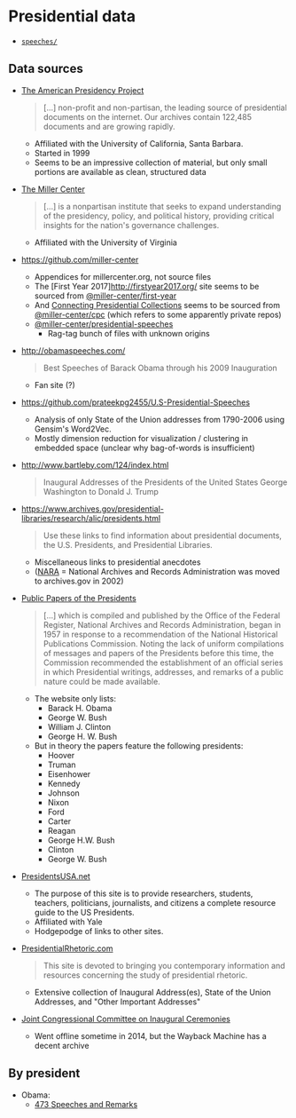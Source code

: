 # Presidential data

* [`speeches/`](speeches/)


## Data sources

* [The American Presidency Project](http://www.presidency.ucsb.edu/)

  > [...] non-profit and non-partisan, the leading source of presidential documents on the internet. Our archives contain 122,485 documents and are growing rapidly.
  - Affiliated with the University of California, Santa Barbara.
  - Started in 1999
  - Seems to be an impressive collection of material, but only small portions are available as clean, structured data

* [The Miller Center](http://millercenter.org/)

  > [...] is a nonpartisan institute that seeks to expand understanding of the presidency, policy, and political history, providing critical insights for the nation's governance challenges.
  - Affiliated with the University of Virginia

* https://github.com/miller-center
  - Appendices for millercenter.org, not source files
  - The [First Year 2017]<http://firstyear2017.org/> site seems to be sourced from [@miller-center/first-year](https://github.com/miller-center/first-year)
  - And [Connecting Presidential Collections](http://presidentialcollections.org/) seems to be sourced from [@miller-center/cpc](https://github.com/miller-center/cpc) (which refers to some apparently private repos)
  - [@miller-center/presidential-speeches](https://github.com/miller-center/presidential-speeches)
    + Rag-tag bunch of files with unknown origins

* <http://obamaspeeches.com/>

  > Best Speeches of Barack Obama through his 2009 Inauguration
  - Fan site (?)

* https://github.com/prateekpg2455/U.S-Presidential-Speeches
  - Analysis of only State of the Union addresses from 1790-2006 using Gensim's Word2Vec.
  - Mostly dimension reduction for visualization / clustering in embedded space (unclear why bag-of-words is insufficient)

* <http://www.bartleby.com/124/index.html>

  > Inaugural Addresses of the Presidents of the United States
  > George Washington to Donald J. Trump

* <https://www.archives.gov/presidential-libraries/research/alic/presidents.html>

  > Use these links to find information about presidential documents, the U.S. Presidents, and Presidential Libraries.
  - Miscellaneous links to presidential anecdotes
  - ([NARA](http://nara.gov/) = National Archives and Records Administration was moved to archives.gov in 2002)

* [Public Papers of the Presidents](https://www.gpo.gov/fdsys/browse/collection.action?collectionCode=PPP)

  > [...] which is compiled and published by the Office of the Federal Register, National Archives and Records Administration, began in 1957 in response to a recommendation of the National Historical Publications Commission. Noting the lack of uniform compilations of messages and papers of the Presidents before this time, the Commission recommended the establishment of an official series in which Presidential writings, addresses, and remarks of a public nature could be made available.
  - The website only lists:
    + Barack H. Obama
    + George W. Bush
    + William J. Clinton
    + George H. W. Bush
  - But in theory the papers feature the following presidents:
    + Hoover
    + Truman
    + Eisenhower
    + Kennedy
    + Johnson
    + Nixon
    + Ford
    + Carter
    + Reagan
    + George H.W. Bush
    + Clinton
    + George W. Bush

* [PresidentsUSA.net](http://www.presidentsusa.net/speeches.html)
  - The purpose of this site is to provide researchers, students, teachers, politicians, journalists, and citizens a complete resource guide to the US Presidents.
  - Affiliated with Yale
  - Hodgepodge of links to other sites.

* [PresidentialRhetoric.com](http://www.presidentialrhetoric.com/index.html)

  > This site is devoted to bringing you contemporary information and resources concerning the study of presidential rhetoric.
  - Extensive collection of Inaugural Address(es), State of the Union Addresses, and "Other Important Addresses"

* [Joint Congressional Committee on Inaugural Ceremonies](https://web.archive.org/web/20141104100712/http://www.inaugural.senate.gov/)
  - Went offline sometime in 2014, but the Wayback Machine has a decent archive


## By president

* Obama:
  - [473 Speeches and Remarks](https://obamawhitehouse.archives.gov/briefing-room/speeches-and-remarks)
